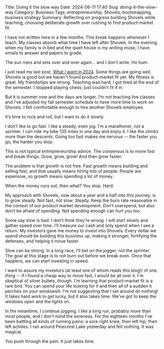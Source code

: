 Title: Doing it the slow way
Date: 2024-06-11 17:40
Slug: doing-it-the-slow-way
Category: Business
Tags: entrepreneurship, Shovels, bootstrapping, business strategy
Summary: Reflecting on progress building Shovels while teaching, choosing deliberate growth over rushing to find product-market fit.

I have not written here in a few months. This break happens whenever I teach. My classes absorb what time I have left after Shovels. In the evening, when my family is in bed and the quiet house is my writing muse, I have emails to answer and papers to grade.

The sun rises and sets over and over again… and I don’t write. Ho hum.

I just read my last post, [What I want in 2024]({filename}what-i-want-in-2024.md). Some things are going well. Shovels is good but we haven't found product-market fit yet. My fitness is great. My friendships are strong. Teaching was hard; I got tired at the end of the semester. I stopped playing chess; just couldn't fit it in. 

But it is summer now and the days are longer. I’m not teaching live classes and I’ve adjusted my fall semester schedule to have more time to work on Shovels. I felt comfortable enough to hire another Shovels employee.

It’s time to rock and roll, but I want to do it slowly.

I don’t like to go fast. I like a steady, even jog. I’m a marathoner, not a sprinter. I can ride my bike 135 miles in one day and enjoy it. I like the climbs more than the descents. Going too fast makes me nervous -- the faster you go, the harder you stop.

This is not typical entrepreneurship advice. The consensus is to move fast and break things. Grow, grow, grow! And then grow faster.

The problem is that growth is not free. Fast growth means building and selling fast, and that usually means hiring lots of people. People are expensive, so growth means spending a lot of money.

When the money runs out, then what? You stop. Hard.

My approach with Shovels, now about a year and a half into this journey, is to grow steady. Not fast, not slow. Steady. Keep the burn rate reasonable in the context of our product market development. Don’t overspend, but also don’t be afraid of spending. Not spending enough can hurt you too.

Some say slow is bad. I don’t think they’re wrong. I will start slowly and gather speed over time. I’ll treasure our cash and only spend when I see a return. My investors gave me money to invest into Shovels. Every dollar we spend should be building this business up, making it stronger, fortifying the defenses, and helping it move faster.

Slow can be strong. In a long race, I’ll bet on the jogger, not the sprinter. The goal at this stage is to not burn out before we break even. Once that happens, we can start investing in speed.

I want to assure my investors (at least one of whom reads this blog!) of one thing -- if I found a cheap way to move fast, I would be all over it. I'm skeptical of silver bullets, though. I'm learning that product-market fit is a rare bird. You can spend your life looking for it and then all of a sudden it perches on your windowsill. I'm not suggesting that I set around do nothing! It takes hard work to get lucky, but it also takes time. We've got to keep the windows open and the lights on. 

In the meantime, I continue jogging. I like a long run, probably more than most people, and I don't mind the soreness. For the eighteen months I've been battling all kinds of running pains: a sore right knee, then left hip, then left achilles. I ran around Pinecrest Lake yesterday and felt nothing. It was magical. 

You push through the pain. It just takes time.